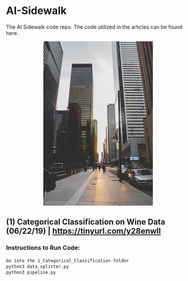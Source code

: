 # AI-Sidewalk
The AI Sidewalk code repo. The code utilized in the articles can be found here.
<p align="center">
<img src=https://github.com/ShantanuPhadke/AI-Sidewalk/blob/master/architectural-design-architecture-buildings-990094.jpg>
</p>

## (1) Categorical Classification on Wine Data (06/22/19) | https://tinyurl.com/y28enwll
### Instructions to Run Code:
  ```
  Go into the 1_Categorical_Classification folder
  python3 data_splitter.py
  python3 pipeline.py
  ```
